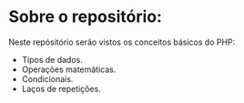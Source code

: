 # Sobre o repositório:

Neste repósitório serão vistos os conceitos básicos do PHP:

- Tipos de dados.
- Operações matemáticas.
- Condicionais.
- Laços de repetições.